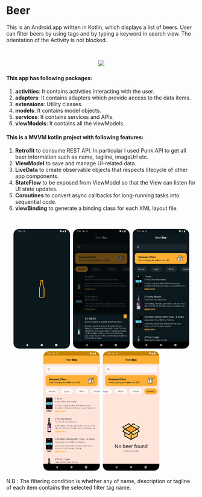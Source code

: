 # Beer

This is an Android app written in Kotlin, which displays a list of beers. User can filter beers by using tags and by typing a keyword in search view. The orientation of the Activity is not blocked.

<br>

<p align="center">
  <img src="readme/screenrecord.gif" width="300">
</p>

#### This app has following packages:
1. **activities**: It contains activities interacting with the user.
2. **adapters**: It contains adapters which provide access to the data items.
3. **extensions**: Utility classes.
4. **models**: It contains model objects.
5. **services**: It contains services and APIs.
6. **viewModels**: It contains all the viewModels.

#### This is a MVVM kotlin project with following features:
1. **Retrofit** to consume REST API. In particular I used Punk API to get all beer information such as name, tagline, imageUrl etc.
2. **ViewModel** to save and manage UI-related data.
3. **LiveData** to create observable objects that respects lifecycle of other app components.
4. **StateFlow** to be exposed from ViewModel so that the View can listen for UI state updates.
5. **Coroutines** to convert async callbacks for long-running tasks into sequential code.
6. **viewBinding** to generate a binding class for each XML layout file.

<br>

<p align="center">
  <img src="readme/screenshot1.png" width ="150" style="margin: 2px;"/>
  <img src="readme/screenshot2.png" width ="150" style="margin: 2px;"/>
  <img src="readme/screenshot3.png" width ="150" style="margin: 2px;"/>
  <img src="readme/screenshot4.png" width ="150" style="margin: 2px;"/>
  <img src="readme/screenshot5.png" width ="150" style="margin: 2px;"/>
</p>


N.B.: The filtering condition is whether any of name, description or tagline of each item contains the selected filter tag name.